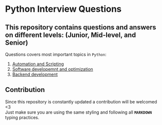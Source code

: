 # Python Interview Questions

## This repository contains questions and answers on different levels: (Junior, Mid-level, and Senior)

Questions covers most important topics in `Python`:

1. [Automation and Scripting](https://github.com/ahmadalwareh/Python_Interview_Questions/blob/main/questions/Automation/README.md)
2. [Software developemnt and optimization](https://github.com/ahmadalwareh/Python_Interview_Questions/blob/main/questions/General/README.md)
3. [Backend development](https://github.com/ahmadalwareh/Python_Interview_Questions/blob/main/questions/Backend/README.md)

## Contribution

Since this repository is constantly updated a contribution will be welcomed <3  
Just make sure you are using the same styling and following all **`MARKDOWN`** typing practices.
